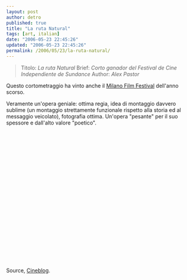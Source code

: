 ```yaml
---
layout: post
author: detro
published: true
title: "La ruta Natural"
tags: [art, italian]
date: "2006-05-23 22:45:26"
updated: "2006-05-23 22:45:26"
permalink: /2006/05/23/la-ruta-natural/
---
```


<blockquote>
Titolo: <em>La ruta Natural</em>
Brief: <em>Corto ganador del Festival de Cine Independiente de Sundance</em>
Author: <em>Alex Pastor</em></blockquote>

Questo cortometraggio ha vinto anche il <a href="http://www.milanofilmfestival.it/">Milano Film Festival</a> dell'anno scorso.

Veramente un'opera geniale: ottima regia, idea di montaggio davvero sublime (un montaggio strettamente funzionale rispetto alla storia ed al messaggio veicolato), fotografia ottima.
Un'opera "pesante" per il suo spessore e dall'alto valore "poetico".

<!--more-->
<object width="425" height="350"><param name="movie" value="http://www.youtube.com/v/jg0oIY_a4j4"></param><embed src="http://www.youtube.com/v/jg0oIY_a4j4" type="application/x-shockwave-flash" width="425" height="350"></embed></object>

Source, <a href="http://www.cineblog.it/post/2252/la-ruta-natural-di-alex-pastor">Cineblog</a>.

